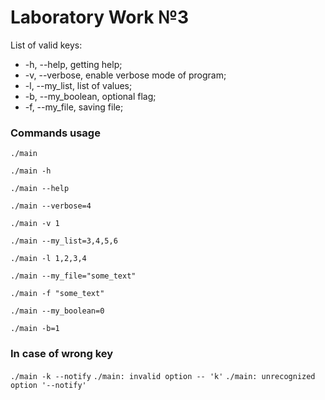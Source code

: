 # Laboratory Work №3

List of valid keys:
+ -h, --help, getting help;
+ -v, --verbose, enable verbose mode of program;
+ -l, --my_list, list of values;
+ -b, --my_boolean, optional flag;
+ -f, --my_file, saving file;

### Commands usage
`./main`

`./main -h`

`./main --help`

`./main --verbose=4`

`./main -v 1`

`./main --my_list=3,4,5,6`

`./main -l 1,2,3,4`

`./main --my_file="some_text"`

`./main -f "some_text"`

`./main --my_boolean=0`

`./main -b=1`

### In case of wrong key
`./main -k --notify`
`./main: invalid option -- 'k'`
`./main: unrecognized option '--notify'`
